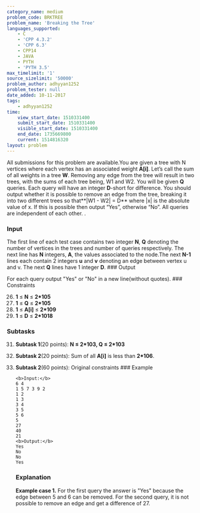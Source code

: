 ```yaml
---
category_name: medium
problem_code: BRKTREE
problem_name: 'Breaking the Tree'
languages_supported:
    - C
    - 'CPP 4.3.2'
    - 'CPP 6.3'
    - CPP14
    - JAVA
    - PYTH
    - 'PYTH 3.5'
max_timelimit: '1'
source_sizelimit: '50000'
problem_author: adhyyan1252
problem_tester: null
date_added: 10-11-2017
tags:
    - adhyyan1252
time:
    view_start_date: 1510331400
    submit_start_date: 1510331400
    visible_start_date: 1510331400
    end_date: 1735669800
    current: 1514816320
layout: problem
---
```

All submissions for this problem are available.You are given a tree with N vertices where each vertex has an associated weight **A\[i\]**. Let’s call the sum of all weights in a tree **W**. Removing any edge from the tree will result in two trees, with the sums of each tree being, W1 and W2. You will be given **Q** queries. Each query will have an integer **D**-short for difference. You should output whether it is possible to remove an edge from the tree, breaking it into two different trees so that**|W1 - W2| = D** where |x| is the absolute value of x. If this is possible then output “Yes”, otherwise “No”. All queries are independent of each other. .

### Input

The first line of each test case contains two integer **N**, **Q** denoting the number of vertices in the trees and number of queries respectively. The next line has **N** integers, **A**, the values associated to the node.The next **N-1** lines each contain 2 integers **u** and **v** denoting an edge between vertex u and v. The next **Q** lines have 1 integer **D**. ### Output

For each query output "Yes" or "No" in a new line(without quotes). ### Constraints

26. **1** ≤ **N** ≤ **2\*105**
27. **1** ≤ **Q** ≤ **2\*105**
28. **1** ≤ **A\[i\]** ≤ **2\*109**
29. **1** ≤ **D** ≤ **2\*1018**
### Subtasks

31. **Subtask 1**(20 points): **N ≤ 2\*103, Q ≤ 2\*103**
32. **Subtask 2**(20 points): Sum of all **A\[i\]** is less than **2\*106**.
33. **Subtask 2**(60 points): Original constraints ### Example
    
    ```
    <b>Input:</b>
    6 4
    1 5 7 3 9 2
    1 2
    1 3
    3 4
    3 5
    5 6
    5
    27
    40
    21
    <b>Output:</b>
    Yes
    No
    No
    Yes
    ```
    
    ### Explanation
    
    **Example case 1.** For the first query the answer is "Yes" because the edge between 5 and 6 can be removed. For the second query, it is not possible to remove an edge and get a difference of 27.

